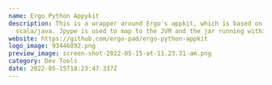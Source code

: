 ```yaml
---
name: Ergo Python Appykit
description: This is a wrapper around Ergo's appkit, which is based on
  scala/java. Jpype is used to map to the JVM and the jar running within.
website: https://github.com/ergo-pad/ergo-python-appkit
logo_image: 93446892.png
preview_image: screen-shot-2022-05-15-at-11.23.31-am.png
category: Dev Tools
date: 2022-05-15T18:23:47.337Z
---
```

